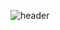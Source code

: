 ![header](https://capsule-render.vercel.app/api?type=wave&color=D999FF&height=300&section=header&text=Gyuri%20Kim%20github%20&fontSize=70&textBg=noneg&fontColor=ffffff)

<!--
**bbb4756/bbb4756** is a ✨ _special_ ✨ repository because its `README.md` (this file) appears on your GitHub profile.

Here are some ideas to get you started:

- 🔭 I’m currently working on ...
- 🌱 I’m currently learning ...
- 👯 I’m looking to collaborate on ...
- 🤔 I’m looking for help with ...
- 💬 Ask me about ...
- 📫 How to reach me: ...
- 😄 Pronouns: ...
- ⚡ Fun fact: ...

<img src="https://img.shields.io/badge/javascript-#F7DF1E?style=for-the-badge&logo=javascript&logoColor=black">

